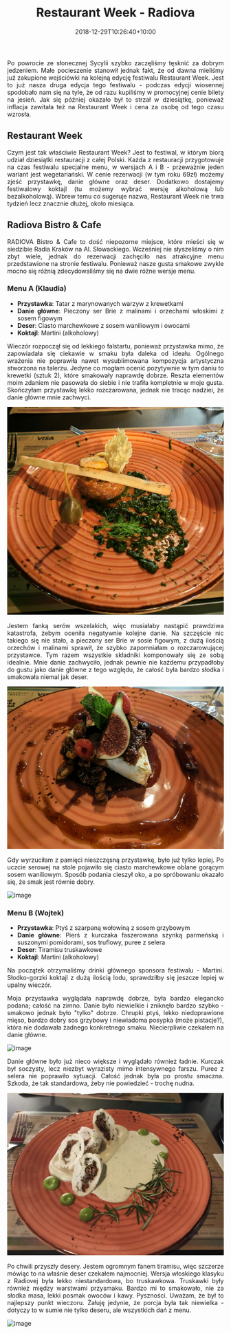 ﻿---
layout: post
title: "Restaurant Week - Radiova"
date: 2018-12-29T10:26:40+10:00
authors: ["Klaudia Jusko", "Wojtek Szlosek"]
categories: ["RestaurantWeek", "Kraków"]
tags: ["Writing"]
description: "Sprawdzamy jesienną edycję festiwalu Restaurant Week - tym razem padło na restaurację Radiova Bistro&Cafe w Krakowie!"
meta_description: "Restaurant Week - restauracja Radiova Bistro&Cafe Kraków, recenzja menu festiwalowego. KlaWo Blog. Klaudia Juśko. Wojciech Szlosek."
thumbnail: "assets/images/posts/2022-11-12-restaurant-week-radiova/A-danie.jpg"
---
<style>body {text-align: justify}</style>
Po powrocie ze słonecznej Sycylii szybko zaczęliśmy tęsknić za dobrym jedzeniem. Małe pocieszenie 
stanowił jednak fakt, że od dawna mieliśmy już zakupione wejściówki na kolejną edycję festiwalu 
Restaurant Week. Jest to już nasza druga edycja tego festiwalu - podczas edycji wiosennej spodobało 
nam się na tyle, że od razu kupiliśmy w promocyjnej cenie bilety na jesień. Jak się później okazało 
był to strzał w dziesiątkę, ponieważ inflacja zawitała też na Restaurant Week i cena za osobę od tego czasu
wzrosła.

## Restaurant Week

Czym jest tak właściwie Restaurant Week? Jest to festiwal, w którym biorą udział dziesiątki 
restauracji z całej Polski. Każda z restauracji przygotowuje na czas festiwalu specjalne menu, 
w wersjach A i B - przeważnie jeden wariant jest wegetariański. W cenie rezerwacji (w tym roku 69zł) 
możemy zjeść przystawkę, danie główne oraz deser. Dodatkowo dostajemy festiwalowy koktajl (tu możemy 
wybrać wersję alkoholową lub bezalkoholową). Wbrew temu co sugeruje nazwa, Restaurant Week nie trwa 
tydzień lecz znacznie dłużej, około miesiąca.

## Radiova Bistro & Cafe

RADIOVA Bistro & Cafe to dość niepozorne miejsce, które mieści się w siedzibie Radia Kraków 
na Al. Słowackiego. Wcześniej nie słyszeliśmy o nim zbyt wiele, jednak do rezerwacji zachęciło nas 
atrakcyjne menu przedstawione na stronie festiwalu. Ponieważ nasze gusta smakowe zwykle mocno się różnią
zdecydowaliśmy się na dwie różne wersje menu.

### Menu A (Klaudia)
  - **Przystawka**: Tatar z marynowanych warzyw z krewetkami
  - **Danie główne**: Pieczony ser Brie z malinami i orzechami włoskimi z sosem figowym
  - **Deser**: Ciasto marchewkowe z sosem waniliowym i owocami
  - **Koktajl**: Martini (alkoholowy)


Wieczór rozpoczął się od lekkiego falstartu, ponieważ przystawka mimo, że zapowiadała się ciekawie 
w smaku była daleka od ideału. Ogólnego wrażenia nie poprawiła nawet wysublimowana kompozycja 
artystyczna stworzona na talerzu. Jedyne co mogłam ocenić pozytywnie w tym daniu to
krewetki (sztuk 2), które smakowały naprawdę dobrze. Reszta elementów moim zdaniem nie pasowała do 
siebie i nie trafiła kompletnie w moje gusta. Skończyłam przystawkę lekko rozczarowana, jednak
nie tracąc nadziei, że danie główne mnie zachwyci.


![image](../../assets/images/posts/2022-11-12-restaurant-week-radiova/A-przystawka.jpg?raw=true)

Jestem fanką serów wszelakich, więc musiałaby nastąpić prawdziwa katastrofa, żebym oceniła negatywnie
kolejne danie. Na szczęście nic takiego się nie stało, a pieczony ser Brie w sosie figowym, z dużą ilością 
orzechów i malinami sprawił, że szybko zapomniałam o rozczarowującej przystawce. Tym razem wszystkie
składniki komponowały się ze sobą idealnie. Mnie danie zachwyciło, jednak pewnie nie każdemu przypadłoby
do gustu jako danie główne z tego względu, że całość była bardzo słodka i smakowała niemal jak deser.

![image](../../assets/images/posts/2022-11-12-restaurant-week-radiova/A-danie.jpg?raw=true)

Gdy wyrzuciłam z pamięci nieszczęsną przystawkę, było już tylko lepiej. Po uczcie serowej na stole pojawiło
się ciasto marchewkowe oblane gorącym sosem waniliowym. Sposób podania cieszył oko, a po spróbowaniu
okazało się, że smak jest równie dobry.

![image](../../assets/images/posts/2022-11-12-restaurant-week-radiova/A-deser.jpg?raw=true)


### Menu B (Wojtek)
  - **Przystawka**: Ptyś z szarpaną wołowiną z sosem grzybowym
  - **Danie główne**: Pierś z kurczaka faszerowana szynką parmeńską i suszonymi pomidorami, sos truflowy, puree z selera
  - **Deser**: Tiramisu truskawkowe
  - **Koktajl**: Martini (alkoholowy)


Na początek otrzymaliśmy drinki głównego sponsora festiwalu - Martini. Słodko-gorzki koktajl z dużą ilością lodu, sprawdziłby się jeszcze lepiej w upalny wieczór.

Moja przystawka wyglądała naprawdę dobrze, była bardzo elegancko podana; całość na zimno. Danie było niewielkie i zniknęło bardzo szybko - smakowo jednak było "tylko" dobrze. Chrupki ptyś, lekko niedoprawione mięso, bardzo dobry sos grzybowy i niewiadoma posypka (może pistacje?), która nie dodawała żadnego konkretnego smaku. Niecierpliwie czekałem na danie główne.

![image](../../assets/images/posts/2022-11-12-restaurant-week-radiova/B-przystawka.jpg?raw=true)

Danie główne było już nieco większe i wyglądało również ładnie. Kurczak był soczysty, lecz niezbyt wyrazisty mimo intensywnego farszu. Puree z selera nie poprawiło sytuacji. Całość jednak była po prostu smaczna. Szkoda, że tak standardowa, żeby nie powiedzieć - trochę nudna.

![image](../../assets/images/posts/2022-11-12-restaurant-week-radiova/B-danie.jpg?raw=true)

Po chwili przyszły desery. Jestem ogromnym fanem tiramisu, więc szczerze mówiąc to na właśnie deser czekałem najmocniej. Wersja włoskiego klasyku z Radiovej była lekko niestandardowa, bo truskawkowa. Truskawki były również między warstwami przysmaku.
Bardzo mi to smakowało, nie za słodka masa, lekki posmak owoców i kawy. Pyszności. Uważam, że był to najlepszy punkt wieczoru. Żałuję jedynie, że porcja była tak niewielka - dotyczy to w sumie nie tylko deseru, ale wszystkich dań z menu.

![image](../../assets/images/posts/2022-11-12-restaurant-week-radiova/B-deser.jpg?raw=true)
